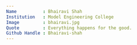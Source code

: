 ```yaml
---
Name          : Bhairavi Shah
Institution   : Model Engineering College
Image         : bhairavi.jpg
Quote         : Everything happens for the good.
Github Handle : Bhairavi-shah
---
```




